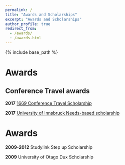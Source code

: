 ```yaml
---
permalink: /
title: "Awards and Scholarships"
excerpt: "Awards and Scholarships"
author_profile: true
redirect_from: 
  - /awards/
  - /awards.html
---
```

{% include base_path %}

Awards
======
Conference Travel awards
------
**2017** [1669 Conference Travel Scholarship](https://www.uibk.ac.at/international-relations/austauschstudierende-outgoing/auslandsstipendien.html#Konferenzreisestipendium)

**2017** [University of Innsbruck Needs-based scholarship](https://www.uibk.ac.at/studium/organisation/kosten-foerderungen/stipendien/foerderungsstipendien/index.html.en)

Awards
======
**2009-2012** Studylink Step up Scholarship

**2009** University of Otago Dux Scholarship
